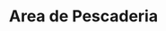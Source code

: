 ---
title: "Area de Pescaderia"
url: /ciudad-guayana/area-de-pescaderia-avenida-manuel-piar/
shop: marisco
---